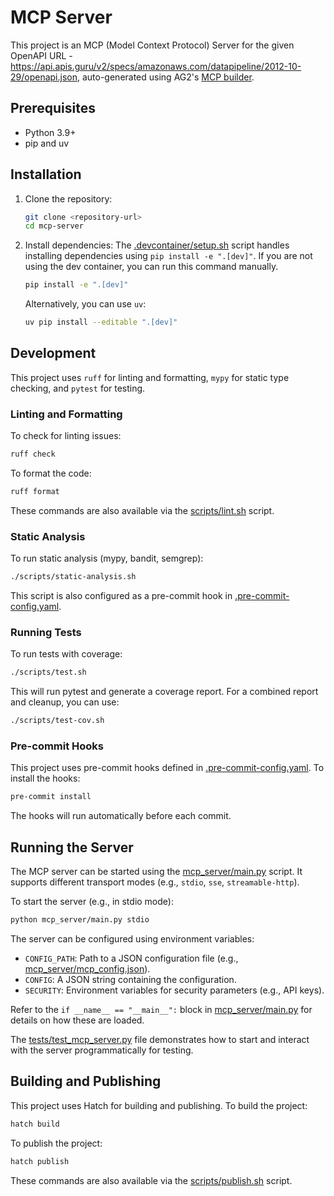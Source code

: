 # MCP Server

This project is an MCP (Model Context Protocol) Server for the given OpenAPI URL - https://api.apis.guru/v2/specs/amazonaws.com/datapipeline/2012-10-29/openapi.json, auto-generated using AG2's [MCP builder](https://mcp.ag2.ai).

## Prerequisites

*   Python 3.9+
*   pip and uv

## Installation

1.  Clone the repository:
    ```sh
    git clone <repository-url>
    cd mcp-server
    ```
2.  Install dependencies:
    The [.devcontainer/setup.sh](.devcontainer/setup.sh) script handles installing dependencies using `pip install -e ".[dev]"`. If you are not using the dev container, you can run this command manually.
    ```sh
    pip install -e ".[dev]"
    ```
    Alternatively, you can use `uv`:
    ```sh
    uv pip install --editable ".[dev]"
    ```

## Development

This project uses `ruff` for linting and formatting, `mypy` for static type checking, and `pytest` for testing.

### Linting and Formatting

To check for linting issues:
```sh
ruff check
```

To format the code:
```sh
ruff format
```
These commands are also available via the [scripts/lint.sh](scripts/lint.sh) script.

### Static Analysis

To run static analysis (mypy, bandit, semgrep):
```sh
./scripts/static-analysis.sh
```
This script is also configured as a pre-commit hook in [.pre-commit-config.yaml](.pre-commit-config.yaml).

### Running Tests

To run tests with coverage:
```sh
./scripts/test.sh
```
This will run pytest and generate a coverage report. For a combined report and cleanup, you can use:
```sh
./scripts/test-cov.sh
```

### Pre-commit Hooks

This project uses pre-commit hooks defined in [.pre-commit-config.yaml](.pre-commit-config.yaml). To install the hooks:
```sh
pre-commit install
```
The hooks will run automatically before each commit.

## Running the Server

The MCP server can be started using the [mcp_server/main.py](mcp_server/main.py) script. It supports different transport modes (e.g., `stdio`, `sse`, `streamable-http`).

To start the server (e.g., in stdio mode):
```sh
python mcp_server/main.py stdio
```

The server can be configured using environment variables:
*   `CONFIG_PATH`: Path to a JSON configuration file (e.g., [mcp_server/mcp_config.json](mcp_server/mcp_config.json)).
*   `CONFIG`: A JSON string containing the configuration.
*   `SECURITY`: Environment variables for security parameters (e.g., API keys).

Refer to the `if __name__ == "__main__":` block in [mcp_server/main.py](mcp_server/main.py) for details on how these are loaded.

The [tests/test_mcp_server.py](tests/test_mcp_server.py) file demonstrates how to start and interact with the server programmatically for testing.

## Building and Publishing

This project uses Hatch for building and publishing.
To build the project:
```sh
hatch build
```
To publish the project:
```sh
hatch publish
```
These commands are also available via the [scripts/publish.sh](scripts/publish.sh) script.

